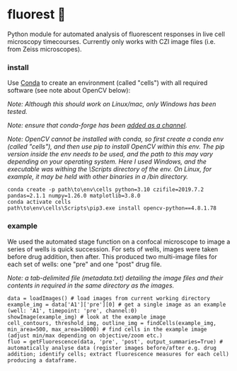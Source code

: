 # fluorest 💐
Python module for automated analysis of fluorescent responses in live cell microscopy timecourses. Currently only works with CZI image files (i.e. from Zeiss microscopes).

### install
Use [Conda](https://conda.io/projects/conda/en/latest/user-guide/getting-started.html#managing-python) to create an environment (called "cells") with all required software (see note about OpenCV below):

_Note: Although this should work on Linux/mac, only Windows has been tested._

_Note: ensure that conda-forge has been [added as a channel](https://conda-forge.org/docs/user/introduction.html)._

_Note: OpenCV cannot be installed with conda, so first create a conda env (called "cells"), and then use pip to install OpenCV within this env. The pip version inside the env needs to be used, and the path to this may vary depending on your operating system. Here I used Windows, and the executable was withing the \Scripts directory of the env. On Linux, for example, it may be held with other binaries in a /bin directory._
```
conda create -p path\to\env\cells python=3.10 czifile=2019.7.2 pandas=2.1.1 numpy=1.26.0 matplotlib=3.8.0
conda activate cells
path\to\env\cells\Scripts\pip3.exe install opencv-python==4.8.1.78
```
### example
We used the automated stage function on a confocal microscope to image a series of wells is quick succession. For sets of wells, images were taken before drug addition, then after. This produced two multi-image files for each set of wells: one "pre" and one "post" drug file.

_Note: a tab-delimited file (metadata.txt) detailing the image files and their contents in required in the same directory as the images._
```
data = loadImages() # load images from current working directory
example_img = data['A1']['pre'][0] # get a single image as an example (well: 'A1', timepoint: 'pre', channel:0)
showImage(example_img) # look at the example image
cell_contours, threshold_img, outline_img = findCells(example_img, min_area=500, max_area=10000) # find cells in the example image (adjust min/max depending on objective/zoom etc.)
fluo = getFluorescence(data, 'pre', 'post', output_summaries=True) # automatically analyse data (register images before/after e.g. drug addition; identify cells; extract fluorescence measures for each cell) producing a dataframe. 
```
